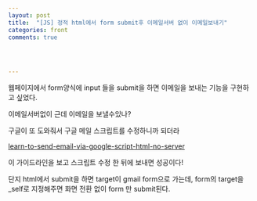 ```yaml
---
layout: post
title:  "[JS] 정적 html에서 form submit후 이메일서버 없이 이메일보내기"
categories: front
comments: true




---
```




웹페이지에서 form양식에 input 들을 submit을 하면 이메일을 보내는 기능을 구현하고 싶었다.

이메일서버없이 근데 이메일을 보낼수있나?

구글이 또 도와줘서 구글 메일 스크립트를 수정하니까 되더라

[learn-to-send-email-via-google-script-html-no-server](https://github.com/dwyl/learn-to-send-email-via-google-script-html-no-server#how)

이 가이드라인을 보고 스크립트 수정 한 뒤에 보내면 성공이다!



단지 html에서 submit을 하면 target이 gmail form으로 가는데, form의 target을 _self로 지정해주면 화면 전환 없이 form 만 submit된다.

